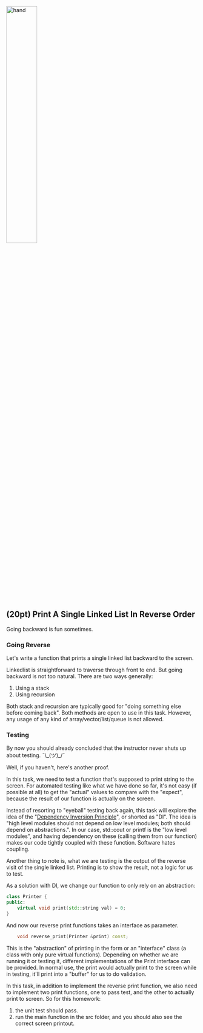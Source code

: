 <img src="https://user-images.githubusercontent.com/252020/167759795-8d8dbebf-8a43-4e81-bfba-28901f2b93a1.png"
     alt="hand"
     width="40%" />
     
## (20pt) Print A Single Linked List In Reverse Order

Going backward is fun sometimes.

### Going Reverse

Let's write a function that prints a single linked list backward to the screen. 

Linkedlist is straightforward to traverse through front to end. But going backward is not too natural. There are two ways generally:

1. Using a stack
2. Using recursion

Both stack and recursion are typically good for "doing something else before coming back". Both methods are open to use in this task. However, any usage of any kind of array/vector/list/queue is not allowed.  

### Testing

By now you should already concluded that the instructor never shuts up about testing. ¯\\\_(ツ)\_/¯ 

Well, if you haven't, here's another proof.

In this task, we need to test a function that's supposed to print string to the screen. For automated testing like what we have done so far, it's not easy (if possible at all) to get the "actual" values to compare with the "expect", because the result of our function is actually on the screen. 

Instead of resorting to "eyeball" testing back again, this task will explore the idea of the "[Dependency Inversion Principle](https://deviq.com/principles/dependency-inversion-principle)", or shorted as "DI". The idea is "high level modules should not depend on low level modules; both should depend on abstractions.". In our case, std::cout or printf is the "low level modules", and having dependency on these (calling them from our function) makes our code tightly coupled with these function. Software hates coupling.

Another thing to note is, what we are testing is the output of the reverse visit of the single linked list. Printing is to show the result, not a logic for us to test. 

As a solution with DI, we change our function to only rely on an abstraction:

```c++
class Printer {
public:
    virtual void print(std::string val) = 0;
}
```

And now our reverse print functions takes an interface as parameter.

```c++
    void reverse_print(Printer &print) const;
```

This is the "abstraction" of printing in the form or an "interface" class (a class with only pure virtual functions). Depending on whether we are running it or testing it, different implementations of the Print interface can be provided. In normal use, the print would actually print to the screen while in testing, it'll print into a "buffer" for us to do validation.

In this task, in addition to implement the reverse print function, we also need to implement two print functions, one to pass test, and the other to actually print to screen. So for this homework:

1. the unit test should pass.
2. run the main function in the src folder, and you should also see the correct screen printout.  




